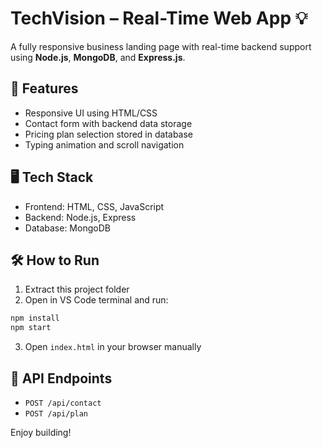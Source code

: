 # TechVision – Real-Time Web App 💡

A fully responsive business landing page with real-time backend support using **Node.js**, **MongoDB**, and **Express.js**.

## 🚀 Features
- Responsive UI using HTML/CSS
- Contact form with backend data storage
- Pricing plan selection stored in database
- Typing animation and scroll navigation

## 🖥 Tech Stack
- Frontend: HTML, CSS, JavaScript
- Backend: Node.js, Express
- Database: MongoDB

## 🛠 How to Run

1. Extract this project folder
2. Open in VS Code terminal and run:

```bash
npm install
npm start
```

3. Open `index.html` in your browser manually

## 🔗 API Endpoints
- `POST /api/contact`
- `POST /api/plan`

Enjoy building!
